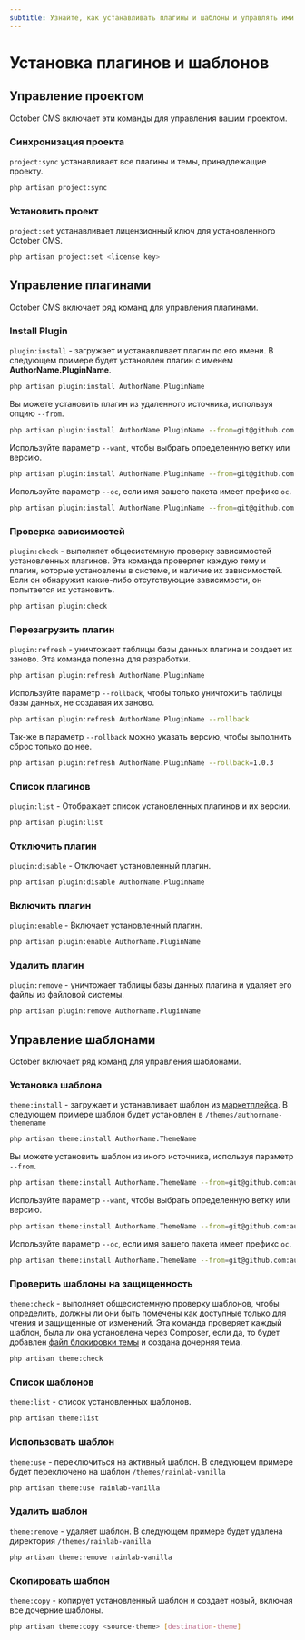 ```yaml
---
subtitle: Узнайте, как устанавливать плагины и шаблоны и управлять ими.
---
```

# Установка плагинов и шаблонов

## Управление проектом

October CMS включает эти команды для управления вашим проектом.

### Синхронизация проекта

`project:sync` устанавливает все плагины и темы, принадлежащие проекту.

```bash
php artisan project:sync
```

<a id="oc-set-project"></a>
### Установить проект

`project:set` устанавливает лицензионный ключ для установленного October CMS.

```bash
php artisan project:set <license key>
```

## Управление плагинами

October CMS включает ряд команд для управления плагинами.

### Install Plugin

`plugin:install` - загружает и устанавливает плагин по его имени. В следующем примере будет установлен плагин с именем **AuthorName.PluginName**.

```bash
php artisan plugin:install AuthorName.PluginName
```

Вы можете установить плагин из удаленного источника, используя опцию `--from`.

```bash
php artisan plugin:install AuthorName.PluginName --from=git@github.com:authorname/pluginname-plugin.git
```

Используйте параметр `--want`, чтобы выбрать определенную ветку или версию.

```bash
php artisan plugin:install AuthorName.PluginName --from=git@github.com:authorname/pluginname-plugin.git --want=dev-develop
```

Используйте параметр `--oc`, если имя вашего пакета имеет префикс `oc`.

```bash
php artisan plugin:install AuthorName.PluginName --from=git@github.com:authorname/pluginname-plugin.git --oc
```

### Проверка зависимостей

`plugin:check` - выполняет общесистемную проверку зависимостей установленных плагинов. Эта команда проверяет каждую тему и плагин, которые установлены в системе, и наличие их зависимостей. Если он обнаружит какие-либо отсутствующие зависимости, он попытается их установить.

```bash
php artisan plugin:check
```

<a id="oc-refresh-plugin"></a>
### Перезагрузить плагин

`plugin:refresh` - уничтожает таблицы базы данных плагина и создает их заново. Эта команда полезна для разработки.

```bash
php artisan plugin:refresh AuthorName.PluginName
```

Используйте параметр `--rollback`, чтобы только уничтожить таблицы базы данных, не создавая их заново.

```bash
php artisan plugin:refresh AuthorName.PluginName --rollback
```

Так-же в параметр `--rollback` можно указать версию, чтобы выполнить сброс только до нее.

```bash
php artisan plugin:refresh AuthorName.PluginName --rollback=1.0.3
```

### Список плагинов

`plugin:list` - Отображает список установленных плагинов и их версии.

```bash
php artisan plugin:list
```

### Отключить плагин

`plugin:disable` - Отключает установленный плагин.

```bash
php artisan plugin:disable AuthorName.PluginName
```

### Включить плагин

`plugin:enable` - Включает установленный плагин.

```bash
php artisan plugin:enable AuthorName.PluginName
```

### Удалить плагин

`plugin:remove` - уничтожает таблицы базы данных плагина и удаляет его файлы из файловой системы.

```bash
php artisan plugin:remove AuthorName.PluginName
```

## Управление шаблонами

October включает ряд команд для управления шаблонами.

### Установка шаблона

`theme:install` - загружает и устанавливает шаблон из [маркетплейса](https://octobercms.com/themes/). В следующем примере шаблон будет установлен в `/themes/authorname-themename`

```bash
php artisan theme:install AuthorName.ThemeName
```

Вы можете установить шаблон из иного источника, используя параметр `--from`.

```bash
php artisan theme:install AuthorName.ThemeName --from=git@github.com:authorname/themename-theme.git
```

Используйте параметр `--want`, чтобы выбрать определенную ветку или версию.

```bash
php artisan theme:install AuthorName.ThemeName --from=git@github.com:authorname/themename-theme.git --want=dev-develop
```

Используйте параметр `--oc`, если имя вашего пакета имеет префикс `oc`.

```bash
php artisan theme:install AuthorName.ThemeName --from=git@github.com:authorname/oc-themename-theme.git --oc
```

### Проверить шаблоны на защищенность

`theme:check` - выполняет общесистемную проверку шаблонов, чтобы определить, должны ли они быть помечены как доступные только для чтения и защищенные от изменений. Эта команда проверяет каждый шаблон, была ли она установлена через Composer, если да, то будет добавлен [файл блокировки темы](../cms/themes/child-themes.md) и создана дочерняя тема.

```bash
php artisan theme:check
```

### Список шаблонов

`theme:list` - список установленных шаблонов.

```bash
php artisan theme:list
```

### Использовать шаблон

`theme:use` - переключиться на активный шаблон. В следующем примере будет переключено на шаблон `/themes/rainlab-vanilla`

```bash
php artisan theme:use rainlab-vanilla
```

### Удалить шаблон

`theme:remove` - удаляет шаблон. В следующем примере будет удалена директория `/themes/rainlab-vanilla`

```bash
php artisan theme:remove rainlab-vanilla
```

### Скопировать шаблон

`theme:copy` - копирует установленный шаблон и создает новый, включая все дочерние шаблоны.

```bash
php artisan theme:copy <source-theme> [destination-theme]
```

